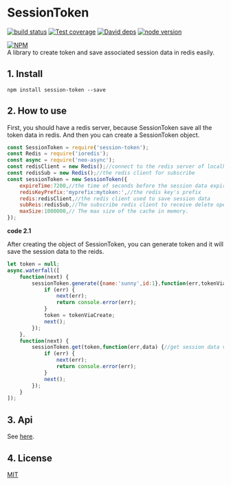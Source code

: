 # SessionToken

[![build status][travis-image]][travis-url]
[![Test coverage][coveralls-image]][coveralls-url]
[![David deps][david-image]][david-url]
[![node version][node-image]][node-url]

[npm-url]: https://npmjs.org/package/session-token
[travis-image]: https://img.shields.io/travis/yunnysunny/session-token.svg?style=flat-square
[travis-url]: https://travis-ci.org/yunnysunny/session-token
[coveralls-image]: https://img.shields.io/coveralls/yunnysunny/session-token.svg?style=flat-square
[coveralls-url]: https://coveralls.io/r/yunnysunny/session-token?branch=master
[david-image]: https://img.shields.io/david/yunnysunny/session-token.svg?style=flat-square
[david-url]: https://david-dm.org/yunnysunny/session-token
[node-image]: https://img.shields.io/badge/node.js-%3E=_6-green.svg?style=flat-square
[node-url]: http://nodejs.org/download/

[![NPM](https://nodei.co/npm/session-token.png?downloads=true)](https://nodei.co/npm/session-token/)  
A library to create token and save associated session data in redis easily.

## 1. Install

```npm install session-token --save```

## 2. How to use

First, you should have a redis server, because SessionToken save all the token data in redis. And then you can create a SessionToken object.

```javascript
const SessionToken = require('session-token');
const Redis = require('ioredis');
const async = require('neo-async');
const redisClient = new Redis();//connect to the redis server of localhost:6379
const redisSub = new Redis();//the redis client for subscribe
const sessionToken = new SessionToken({
    expireTime:7200,//the time of seconds before the session data expired
    redisKeyPrefix:'myprefix:mytoken:',//the redis key's prefix
    redis:redisClient,//the redis client used to save session data
    subReis:redisSub,//The subscribe redis client to receive delete operation
    maxSize:1000000,// The max size of the cache in memory.
});
```
**code 2.1**

After creating the object of SessionToken, you can generate token and it will save the session data to the reids.

```javascript
let token = null;
async.waterfall([
    function(next) {
        sessionToken.generate({name:'sunny',id:1},function(err,tokenViaCreate) {//save session
            if (err) {
                next(err);
                return console.error(err);
            }
            token = tokenViaCreate;
            next();
        });
    },
    function(next) {
        sessionToken.get(token,function(err,data) {//get session data via token
            if (err) {
                next(err);
                return console.error(err);
            }
            next();
        });
    }
]);

```

## 3. Api

See [here](https://doclets.io/yunnysunny/session-token/master).

## 4. License

[MIT](LICENSE)

